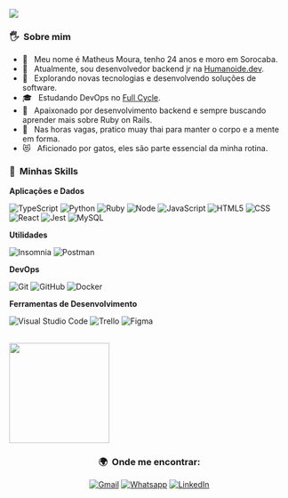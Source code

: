 ![](https://komarev.com/ghpvc/?username=matheusmoura0&color=006bed)

<h3> 🖐 &nbsp;Sobre mim </h3>

- 🤗 &nbsp; Meu nome é Matheus Moura, tenho 24 anos e moro em Sorocaba.
- 💼 &nbsp; Atualmente, sou desenvolvedor backend jr na <a href="https://www.humanoide.dev/">Humanoide.dev</a>.
- 🤔 &nbsp; Explorando novas tecnologias e desenvolvendo soluções de software.
- 🎓 &nbsp; Estudando DevOps no <a href=https://fullcycle.com.br/>Full Cycle</a>.
- 🌱 &nbsp; Apaixonado por desenvolvimento backend e sempre buscando aprender mais sobre Ruby on Rails.
- 🥋 &nbsp; Nas horas vagas, pratico muay thai para manter o corpo e a mente em forma.
- 😻 &nbsp; Aficionado por gatos, eles são parte essencial da minha rotina.
  

<h3> 🚀 &nbsp;Minhas Skills </h3>

**Aplicações e Dados**

![TypeScript](https://img.shields.io/badge/-TypeScript-333333?style=flat&logo=TypeScript)
![Python](https://img.shields.io/badge/-Python-333333?style=flat&logo=Python)
![Ruby](https://img.shields.io/badge/-Ruby-333333?style=flat&logo=Ruby)
![Node](https://img.shields.io/badge/-NodeJs-333333?style=flat&logo=node.js)
![JavaScript](https://img.shields.io/badge/-JavaScript-333333?style=flat&logo=javascript)
![HTML5](https://img.shields.io/badge/-HTML5-333333?style=flat&logo=HTML5)
![CSS](https://img.shields.io/badge/-CSS-333333?style=flat&logo=CSS3&logoColor=1572B6)
![React](https://img.shields.io/badge/-React-333333?style=flat&logo=react)
![Jest](https://img.shields.io/badge/-Jest-333333?style=flat&logo=jest)
![MySQL](https://img.shields.io/badge/-MySQL-333333?style=flat&logo=mysql)
  
**Utilidades**

![Insomnia](https://img.shields.io/badge/-Insomnia-333333?style=flat&logo=insomnia)
![Postman](https://img.shields.io/badge/-Postman-333333?style=flat&logo=postman)

**DevOps**

![Git](https://img.shields.io/badge/-Git-333333?style=flat&logo=git)
![GitHub](https://img.shields.io/badge/-GitHub-333333?style=flat&logo=github)
![Docker](https://img.shields.io/badge/-Docker-333333?style=flat&logo=docker)

**Ferramentas de Desenvolvimento**

![Visual Studio Code](https://img.shields.io/badge/-Visual%20Studio%20Code-333333?style=flat&logo=visual-studio-code&logoColor=007ACC)
![Trello](https://img.shields.io/badge/-Trello-333333?style=flat&logo=trello&logoColor=007ACC)
![Figma](https://img.shields.io/badge/-Figma-333333?style=flat&logo=figma&logoColor=007ACC)

<br/>

<a href="https://github.com/matheusmoura0">
  <img height="180em" src="https://github-readme-stats.vercel.app/api?username=matheusmoura0&theme=dracula&show_icons=true" />
</a>

<br/>

<h3 align="center"> 🌍 &nbsp;Onde me encontrar: </h3>

<p align="center">
  <a href="mailto:matheusmoura2110@gmail.com"><img img src="https://img.shields.io/badge/gmail-%23EA4335.svg?style=plastic&logo=gmail&logoColor=white" alt="Gmail"/></a>
  <a href="https://api.whatsapp.com/send?phone=5515991775486"><img src="https://img.shields.io/badge/whatsapp-%2325D366.svg?style=plastic&logo=whatsapp&logoColor=white" alt="Whatsapp"/></a>
  <a href="https://www.linkedin.com/in/matheusmoura231//"><img src="https://img.shields.io/badge/linkedin-%230A66C2.svg?style=plastic&logo=linkedin&logoColor=white" alt="LinkedIn"/></a>
</p>
